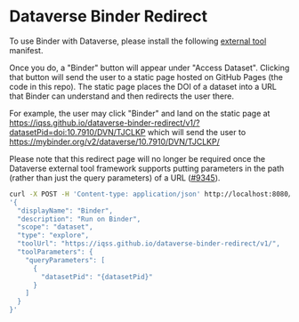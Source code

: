 # Dataverse Binder Redirect

To use Binder with Dataverse, please install the following [external tool][] manifest.

[external tool]: https://guides.dataverse.org/en/latest/admin/external-tools.html

Once you do, a "Binder" button will appear under "Access Dataset". Clicking that button will send the user to a static page hosted on GitHub Pages (the code in this repo). The static page places the DOI of a dataset into a URL that Binder can understand and then redirects the user there.

For example, the user may click "Binder" and land on the static page at https://iqss.github.io/dataverse-binder-redirect/v1/?datasetPid=doi:10.7910/DVN/TJCLKP which will send the user to https://mybinder.org/v2/dataverse/10.7910/DVN/TJCLKP/

Please note that this redirect page will no longer be required once the Dataverse external tool framework supports putting parameters in the path (rather than just the query parameters) of a URL ([#9345](https://github.com/IQSS/dataverse/issues/9345)).

```bash
curl -X POST -H 'Content-type: application/json' http://localhost:8080/api/admin/externalTools -d \
'{
  "displayName": "Binder",
  "description": "Run on Binder",
  "scope": "dataset",
  "type": "explore",
  "toolUrl": "https://iqss.github.io/dataverse-binder-redirect/v1/",
  "toolParameters": {
    "queryParameters": [
      {
        "datasetPid": "{datasetPid}"
      }
    ]
  }
}'
```